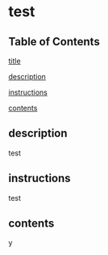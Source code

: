 # test

## Table of Contents

[title](#title)

[description](#description)

[instructions](#instructions)

[contents](#contents)

## description

test

## instructions

test

## contents

y

